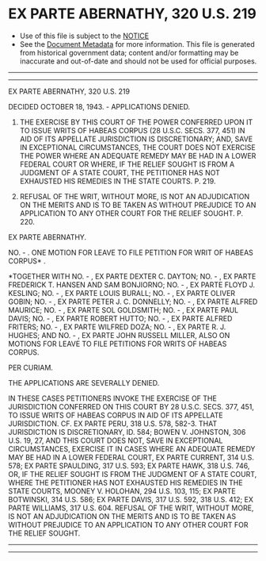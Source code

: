 ---
---

# EX PARTE ABERNATHY, 320 U.S. 219

* Use of this file is subject to the [NOTICE](https://github.com/publicdocs/notice/blob/master/NOTICE)
* See the [Document Metadata](../../../) for more information.
  This file is generated from historical government data; content and/or formatting may be inaccurate and out-of-date and should not be used for official purposes.

----------
----------

EX PARTE ABERNATHY, 320 U.S. 219

DECIDED OCTOBER 18, 1943.  - APPLICATIONS DENIED.

1.  THE EXERCISE BY THIS COURT OF THE POWER CONFERRED UPON IT TO ISSUE WRITS OF HABEAS CORPUS (28 U.S.C. SECS. 377, 451) IN AID OF ITS APPELLATE JURISDICTION IS DISCRETIONARY; AND, SAVE IN EXCEPTIONAL CIRCUMSTANCES, THE COURT DOES NOT EXERCISE THE POWER WHERE AN ADEQUATE REMEDY MAY BE HAD IN A LOWER FEDERAL COURT OR WHERE, IF THE RELIEF SOUGHT IS FROM A JUDGMENT OF A STATE COURT, THE PETITIONER HAS NOT EXHAUSTED HIS REMEDIES IN THE STATE COURTS.  P. 219.

2.  REFUSAL OF THE WRIT, WITHOUT MORE, IS NOT AN ADJUDICATION ON THE MERITS AND IS TO BE TAKEN AS WITHOUT PREJUDICE TO AN APPLICATION TO ANY OTHER COURT FOR THE RELIEF SOUGHT.  P. 220.

EX PARTE ABERNATHY.

NO. - .   ONE MOTION FOR LEAVE TO FILE PETITION FOR WRIT OF HABEAS CORPUS\* .

\*TOGETHER WITH NO. - , EX PARTE DEXTER C. DAYTON; NO. - , EX PARTE FREDERICK T. HANSEN AND SAM BONJIORNO; NO. - , EX PARTE FLOYD J. KESLING; NO. - , EX PARTE LOUIS BURALL; NO. - , EX PARTE OLIVER GOBIN; NO. - , EX PARTE PETER J. C. DONNELLY; NO. - , EX PARTE ALFRED MAURICE; NO. - , EX PARTE SOL GOLDSMITH; NO. - , EX PARTE PAUL DAVIS; NO. - , EX PARTE ROBERT HUTTO; NO. - , EX PARTE ALFRED FRITERS; NO. - , EX PARTE WILFRED DOZA; NO. - , EX PARTE R. J. HUGHES; AND NO. - , EX PARTE JOHN RUSSELL MILLER, ALSO ON MOTIONS FOR LEAVE TO FILE PETITIONS FOR WRITS OF HABEAS CORPUS.

PER CURIAM.

THE APPLICATIONS ARE SEVERALLY DENIED.

IN THESE CASES PETITIONERS INVOKE THE EXERCISE OF THE JURISDICTION CONFERRED ON THIS COURT BY 28 U.S.C. SECS. 377, 451, TO ISSUE WRITS OF HABEAS CORPUS IN AID OF ITS APPELLATE JURISDICTION.  CF. EX PARTE PERU, 318 U.S. 578, 582-3.  THAT JURISDICTION IS DISCRETIONARY, ID. 584; BOWEN V. JOHNSTON, 306 U.S. 19, 27, AND THIS COURT DOES NOT, SAVE IN EXCEPTIONAL CIRCUMSTANCES, EXERCISE IT IN CASES WHERE AN ADEQUATE REMEDY MAY BE HAD IN A LOWER FEDERAL COURT, EX PARTE CURRENT, 314 U.S. 578; EX PARTE SPAULDING, 317 U.S. 593; EX PARTE HAWK, 318 U.S. 746, OR, IF THE RELIEF SOUGHT IS FROM THE JUDGMENT OF A STATE COURT, WHERE THE PETITIONER HAS NOT EXHAUSTED HIS REMEDIES IN THE STATE COURTS, MOONEY V. HOLOHAN, 294 U.S. 103, 115; EX PARTE BOTWINSKI, 314 U.S. 586; EX PARTE DAVIS, 317 U.S. 592, 318 U.S. 412; EX PARTE WILLIAMS, 317 U.S. 604.  REFUSAL OF THE WRIT, WITHOUT MORE, IS NOT AN ADJUDICATION ON THE MERITS AND IS TO BE TAKEN AS WITHOUT PREJUDICE TO AN APPLICATION TO ANY OTHER COURT FOR THE RELIEF SOUGHT.


----------
----------

